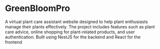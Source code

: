 # GreenBloomPro
A virtual plant care assistant website designed to help plant enthusiasts manage their plants effectively. The project includes features such as plant care advice, online shopping for plant-related products, and user authentication. Built using NestJS for the backend and React for the frontend
